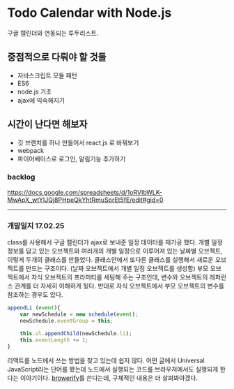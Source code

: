 # Todo Calendar with Node.js
구글 캘린더와 연동되는 투두리스트.


## 중점적으로 다뤄야 할 것들
- 자바스크립트 모듈 패턴
- ES6
- node.js 기초
- ajax에 익숙해지기


## 시간이 난다면 해보자   
- 깃 브랜치를 하나 만들어서 react.js 로 바꿔보기
- webpack
- 파이어베이스로 로그인, 알림기능 추가하기   


### backlog
https://docs.google.com/spreadsheets/d/1oRVIbWLK-MwApX_wtYIJQj8PHpeQkYhtRmuSprEt5fE/edit#gid=0

---

### 개발일지 17.02.25
class를 사용해서 구글 캘린더가 ajax로 보내준 일정 데이터를 재가공 했다.
개별 일정 정보를 담고 있는 오브젝트와 여러개의 개별 일정으로 이루어져 있는 날짜별 오브젝트, 이렇게 두개의 클래스를 만들었다.
클래스안에서 또다른 클래스를 실행해서 새로운 오브젝트를 만드는 구조이다. (날짜 오브젝트에서 개별 일정 오브젝트를 생성함)
부모 오브젝트에서 자식 오브젝트의 프라퍼티를 세팅해 주는 구조인데, 변수와 오브젝트의 레퍼런스 관계를 더 자세히 이해하게 됬다.
반대로 자식 오브젝트에서 부모 오브젝트의 변수를 참조하는 경우도 있다.  

```javascript
appendLi (event){
    var newSchedule = new schedule(event);
    newSchedule.eventGroup = this;

    this.ul.appendChild(newSchedule.li);
    this.eventLength += 1;
}
```

리액트를 노드에서 쓰는 방법을 찾고 있는데 쉽지 않다.
어떤 글에서 Universal JavaScript라는 단어를 봤는데 노드에서 실행되는 코드를 브라우저에서도 실행되게 한다는 이야기이다. 
[browerify](http://browserify.org/)를 쓴다는데, 구체적인 내용은 더 살펴봐야겠다.  
